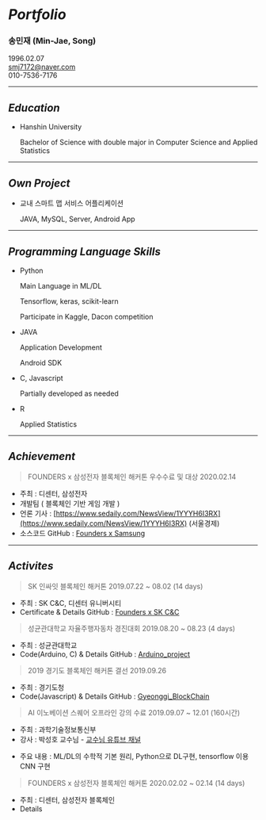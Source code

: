 # ***Portfolio***
### **송민재 (Min-Jae, Song)**
1996.02.07  
smj7172@naver.com   
010-7536-7176   

---

## ***Education***

- Hanshin University

    Bachelor of Science with double major in Computer Science and Applied Statistics 

---

## *Own Project*

- 교내 스마트 맵 서비스 어플리케이션

    JAVA, MySQL, Server, Android App

---

## *Programming Language Skills*

- Python

    Main Language in ML/DL

    Tensorflow, keras, scikit-learn

    Participate in Kaggle, Dacon competition

- JAVA

    Application Development

    Android SDK

- C, Javascript

    Partially developed as needed

- R

    Applied Statistics

---

## ***Achievement***

> FOUNDERS x 삼성전자 블록체인 해커톤 우수수료 및 대상                2020.02.14

- 주최 : 디센터, 삼성전자
- 개발팀 ( 블록체인 기반 게임 개발 )
- 언론 기사 : [https://www.sedaily.com/NewsView/1YYYH6I3RX](https://www.sedaily.com/NewsView/1YYYH6I3RX)   (서울경제)
- 소스코드
GitHub : [Founders x Samsung][Samsunglink]

[Samsunglink]: https://github.com/hsu-201458085/Founders_Samsung "Linked GitHub"

---

## *Activites*

> SK 인싸잇 블록체인 해커톤                                     2019.07.22 ~ 08.02 (14 days)

- 주최 : SK C&C, 디센터 유니버시티
- Certificate & Details
GitHub : [Founders x SK C&C][SKlink]

[SKlink]: https://github.com/hsu-201458085/Portfolio/Activites/Founders_2rd "Linked GitHub"

> 성균관대학교 자율주행자동차 경진대회                  2019.08.20 ~ 08.23 (4 days)

- 주최 : 성균관대학교
- Code(Arduino, C) & Details
GitHub : [Arduino_project][SK2link]

[SK2link]: https://github.com/hsu-201458085/Arduino_Project_SmartCar "Linked GitHub"

> 2019 경기도 블록체인 해커톤 결선                                                     2019.09.26

- 주최 :  경기도청
- Code(Javascript) & Details
GitHub : [Gyeonggi_BlockChain][GBlink]

[GBlink]: https://github.com/hsu-201458085/MyReactPage "Linked GitHub"

> AI 이노베이션 스퀘어 오프라인 강의 수료             2019.09.07 ~ 12.01 (160시간)

- 주최 : 과학기술정보통신부
- 강사 : 박성호 교수님 - [교수님 유튜브 채널][youtubelink]

[youtubelink]: https://www.youtube.com/channel/UCZAkjFAaT9gZk-nol6EIX9w
- 주요 내용 :  ML/DL의 수학적 기본 원리, Python으로 DL구현, tensorflow 이용 CNN 구현

> FOUNDERS x 삼성전자 블록체인 해커톤                2020.02.02 ~ 02.14 (14 days)

- 주최 :  디센터, 삼성전자 블록체인
- Details
